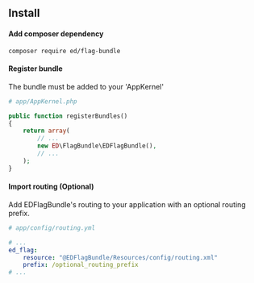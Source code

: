 ## Install
#### Add composer dependency
    composer require ed/flag-bundle
    
#### Register bundle
The bundle must be added to your 'AppKernel'

```php
# app/AppKernel.php

public function registerBundles()
{
    return array(
        // ...
        new ED\FlagBundle\EDFlagBundle(),
        // ...
    );
}
```

#### Import routing (Optional)

Add EDFlagBundle's routing to your application with an optional routing prefix.
```yaml
# app/config/routing.yml

# ...
ed_flag:
    resource: "@EDFlagBundle/Resources/config/routing.xml"
    prefix: /optional_routing_prefix
# ...
```
